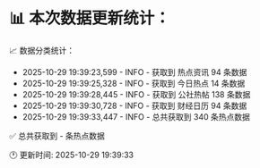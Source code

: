 📊 本次数据更新统计：
==========================

📈 数据分类统计：
- 2025-10-29 19:39:23,599 - INFO - 获取到 热点资讯 94 条数据
- 2025-10-29 19:39:25,328 - INFO - 获取到 今日热点 14 条数据
- 2025-10-29 19:39:28,445 - INFO - 获取到 公社热帖 138 条数据
- 2025-10-29 19:39:30,728 - INFO - 获取到 财经日历 94 条数据
- 2025-10-29 19:39:33,447 - INFO - 总共获取到 340 条热点数据

✅ 总共获取到 - 条热点数据

🕐 更新时间: 2025-10-29 19:39:33
